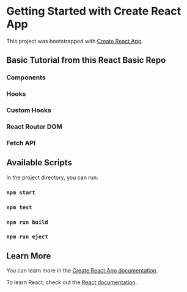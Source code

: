 # Getting Started with Create React App

This project was bootstrapped with [Create React App](https://github.com/facebook/create-react-app).

## Basic Tutorial from this React Basic Repo

### Components

### Hooks

### Custom Hooks

### React Router DOM

### Fetch API


## Available Scripts

In the project directory, you can run:

### `npm start`

### `npm test`

### `npm run build`

### `npm run eject`

## Learn More

You can learn more in the [Create React App documentation](https://facebook.github.io/create-react-app/docs/getting-started).

To learn React, check out the [React documentation](https://reactjs.org/).
